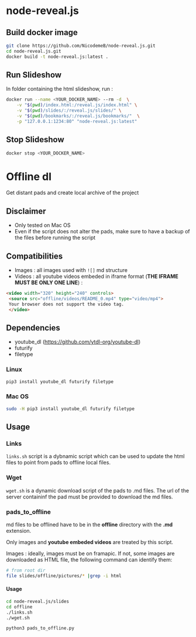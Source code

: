 # node-reveal.js

## Build docker image 

````bash
git clone https://github.com/NicodemeB/node-reveal.js.git
cd node-reveal.js.git
docker build -t node-reveal.js:latest .
````

## Run Slideshow


In folder containing the html slideshow, run : 

````bash
docker run --name <YOUR_DOCKER_NAME> --rm -d  \
	-v "$(pwd)/index.html:/reveal.js/index.html" \
	-v "$(pwd)/slides/:/reveal.js/slides/" \
	-v "$(pwd)/bookmarks/:/reveal.js/bookmarks/"  \
	-p "127.0.0.1:1234:80" "node-reveal.js:latest"
````

## Stop Slideshow

````bash
docker stop <YOUR_DOCKER_NAME>
````


# Offline dl 

Get distant pads and create local archive of the project

## Disclaimer  

- Only tested on Mac OS 
- Even if the script does not alter the pads, make sure to have a backup of the files before running the script 


## Compatibilities

- Images : all images used with `![]` md structure
- Videos : all youtube videos embeded in iframe format (**THE IFRAME MUST BE ONLY ONE LINE**) : 

````html
<video width="320" height="240" controls> 
 <source src="offline/videos/README_0.mp4" type="video/mp4"> 
 Your browser does not support the video tag. 
 </video>
````


## Dependencies 

- youtube_dl (https://github.com/ytdl-org/youtube-dl)
- futurify
- filetype

### Linux 

````bash
pip3 install youtube_dl futurify filetype
````

### Mac OS

````bash
sudo -H pip3 install youtube_dl futurify filetype
````



## Usage 

### Links

`links.sh` script is a dybnamic script which can be used to update the html files to point from pads to offline local files.

### Wget 

`wget.sh` is a dynamic download script of the pads to .md files. The url of the server containinf the pad must be provided to download the md files.

### pads_to_offline

md files to be offlined have to be in the **offline** directory with the **.md** extension.

Only images and **youtube embeded videos** are treated by this script.

Images : ideally, images must be on framapic. If not, some images are downloaded as HTML file, the following command can identify them:

````bash
# from root dir 
file slides/offline/pictures/* |grep -i html
````

#### Usage 

````bash
cd node-reveal.js/slides
cd offline
./links.sh
./wget.sh

python3 pads_to_offline.py
````



